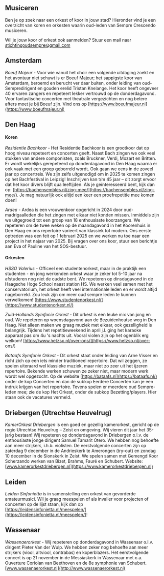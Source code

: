 ## Musiceren

Ben je op zoek naar een orkest of koor in jouw stad? Hieronder vind je een overzicht van koren en orkesten waarin oud-leden van Sempre Crescendo musiceren.

Wil je jouw koor of orkest ook aanmelden? Stuur een mail naar [stichtingoudsempre@gmail.com](mailto:stichtingoudsempre@gmail.com)

## Amsterdam

*Boeuf Majeur* - Voor wie vanuit het choir een volgende uitdaging zoekt en het avontuur niet schuwt is er Boeuf Majeur; het sappigste koor van Amsterdam, beroemd en berucht ver daar buiten, onder leiding van oud-Sempredirigent en gouden erelid Tristan Knelange. Het koor heeft ongeveer 40 ervaren zangers en repeteert lekker vertrouwd op de donderdagavond. Voor fantastische concerten met theatrale vergezichten en nóg betere afters moet je bij Boeuf zijn. Vind ons op [https://www.boeufmajeur.nl](https://www.boeufmajeur.nl)

## Den Haag

#### Koren
*Residentie Bachkoor* - Het Residentie Bachkoor is een grootkoor dat op hoog niveau repeteert en concerten geeft. Naast Bach zingen we ook veel stukken van andere componisten, zoals Bruckner, Verdi, Mozart en Britten. Er wordt wekelijks gerepeteerd op donderdagavond in Den Haag waarna er ook vaak met een groep geborreld wordt. Ook gaan we eens in de zoveel jaar op concertreis. We zijn zelfs uitgenodigd om in 2025 te komen zingen op het Bachfestival in Leipzig! Inschrijven kan t/m 45 jaar – dit zorgt ervoor dat het koor divers blijft qua leeftijden. Als je geïnteresseerd bent, kijk dan op: [https://bachensembles.nl/zing-mee/](https://bachensembles.nl/zing-mee/). Je mag natuurlijk ook altijd een keer een proefrepetitie mee komen doen!

*Ardea* - Ardea is een vrouwenkoor opgericht in 2024 door oud-madrigaalleden die het zingen met elkaar niet konden missen. Inmiddels zijn we uitgegroeid tot een groep van 18 enthousiaste koorzangers. We repeteren om de twee weken op de maandagavond in het Koorenhuis in Den Haag en ons repertoire varieert van klassiek tot modern. Ons eerste optreden was een feit op 1 februari 2025 en we werken nu toe naar een project in het najaar van 2025. Bij vragen over ons koor, stuur een berichtje aan Eva of Pauline van het SOS-bestuur.

#### Orkesten
*HSSO Valerius* - Officeel een studentenorkest, maar in de praktijk een studenten - en jong werkenden orkest waar je zeker tot 5-10 jaar na afstuderen nog niet de oudste bent. We repeteren op dinsdagavond in de Haagsche Hoge School naast station HS. We werken veel samen met het conservatorium, het orkest heeft veel internationale leden en er wordt altijd nageborreld. Zou leuk zijn om meer oud sempre leden te kunnen verwelkomen! [https://www.studentenorkest.nl/](https://www.studentenorkest.nl/)

*Zuid-Hollands Symfonie Orkest* - Dit orkest is een leuke mix van jong en oud. We repeteren op woensdagavond aan de Bezuidenhoutse weg in Den Haag. Niet alleen maken we graag muziek met elkaar, ook gezelligheid is belangrijk. Tijdens het repetitieweekend in april j.l. ging het karaoke apparaat pas om 4u 's nachts uit. Vooral violen zijn op het ogenblik erg welkom! [https://www.hetzso.nl/over-ons/](https://www.hetzso.nl/over-ons/)

*Bataafs Symfonie Orkest* - Dit orkest staat onder leiding van Arne Visser en richt zich op een iets minder traditioneel repertoire. Dat wil zeggen, ze spelen uiteraard wel klassieke muziek, maar niet zo zeer uit het ijzeren repertoire. Bekende werken schuwen ze zeker niet, maar modern werk wordt wel opgezocht. Op de website [https://bataafs.nl](https://bataafs.nl/) onder de kop Concerten en dan de subkop Eerdere Concerten kan je een indruk krijgen van het repertoire. Tevens spelen er meerdere oud Sempre-leden mee; zie de kop Het Orkest, onder de subkop Bezetting/players. Hier staan ook de vacatures vermeld.

## Driebergen (Utrechtse Heuvelrug)

*KamerOrkest Driebergen* is een goed en gezellig kamerorkest, gericht op de regio Utrechtse Heuvelrug – Zeist en omgeving. Wij vieren dit jaar het 35-jarig bestaan! Wij repeteren op donderdagavond in Driebergen o.l.v. de enthousiaste jonge dirigent Samuel Tamarit Otero. We hebben nog behoefte aan meer strijkers, i.h.b. violisten. De eerstvolgende concerten zijn op zaterdag 9 december in de Andrieskerk te Amerongen (try-out) en zondag 10 december in de Sionskerk in Zeist. We spelen samen met Gemengd Koor Scherzando werken van Bizet, Brahms, Fauré en Schubert. Website: [www.kamerorkestdriebergen.nl](https://www.kamerorkestdriebergen.nl)

## Leiden

*Leiden Sinfonietta* is in samenstelling een orkest van gevorderde amateurmusici. Wil je graag meespelen of als invaller voor projecten of concerten op de lijst staan, kijk dan op [https://leidensinfonietta.nl/meespelen/](https://leidensinfonietta.nl/meespelen/)!

## Wassenaar

*Wassenaerorkest* - Wij repeteren op donderdagavond in Wassenaar o.l.v. dirigent Pieter Van der Wulp. We hebben zeker nog behoefte aan meer strijkers (viool, altviool, contrabas) en koperblazers. Het eerstvolgende concert is op 21 november in de Messiaskerk in Wassenaar met o.a. Ouverture Coriolan van Beethoven en de 8e symphonie van Schubert. [www.wassenaerorkest.nl](http://www.wassenaerorkest.nl)
